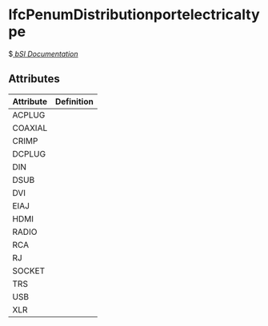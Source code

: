 IfcPenumDistributionportelectricaltype
======================================
$[ _bSI
Documentation_](https://standards.buildingsmart.org/IFC/DEV/IFC4_2/FINAL/HTML/schema//pset/penum_distributionportelectricaltype.htm)


Attributes
----------
| Attribute   | Definition   |
|-------------|--------------|
| ACPLUG      |              |
| COAXIAL     |              |
| CRIMP       |              |
| DCPLUG      |              |
| DIN         |              |
| DSUB        |              |
| DVI         |              |
| EIAJ        |              |
| HDMI        |              |
| RADIO       |              |
| RCA         |              |
| RJ          |              |
| SOCKET      |              |
| TRS         |              |
| USB         |              |
| XLR         |              |

